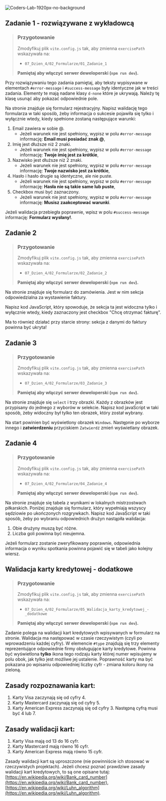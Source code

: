 ![Coders-Lab-1920px-no-background](https://user-images.githubusercontent.com/30623667/104709394-2cabee80-571f-11eb-9518-ea6a794e558e.png)


## Zadanie 1 - rozwiązywane z wykładowcą

> ### Przygotowanie
>
> Zmodyfikuj plik `vite.config.js` tak, aby zmienna `exercisePath` wskazywała na:
>
> - `07_Dzien_4/02_Formularze/01_Zadanie_1`
>
> **Pamiętaj aby włączyć serwer deweloperski (`npm run dev`).**

Przy rozwiązywaniu tego zadania pamiętaj, aby teksty wypisywane w elementach `#error-message` i `#success-message` były identyczne jak w treści zadania. Elementy te mają nadane klasy `d-none` które je ukrywają. Należy tę klasę usunąć aby pokazać odpowiednie pole.

Na stronie znajduje się formularz rejestracyjny. Napisz walidację tego formularza w taki sposób, żeby informacja o sukcesie pojawiła się tylko i wyłącznie wtedy, kiedy spełnione zostaną następujące warunki:

1. Email zawiera w sobie @.
   - Jeżeli warunek nie jest spełniony, wypisz w polu `#error-message` informację: **Email musi posiadać znak @**,
2. Imię jest dłuższe niż 2 znaki.
   - Jeżeli warunek nie jest spełniony, wypisz w polu `#error-message` informację: **Twoje imię jest za krótkie**,
3. Nazwisko jest dłuższe niż 2 znaki.
   - Jeżeli warunek nie jest spełniony, wypisz w polu `#error-message` informację: **Twoje nazwisko jest za krótkie**,
4. Hasło i hasło drugie są identyczne, ale nie puste.
   - Jeżeli warunek nie jest spełniony, wypisz w polu `#error-message` informację: **Hasła nie są takie same lub puste**,
5. Checkbox musi być zaznaczony.
   - Jeżeli warunek nie jest spełniony, wypisz w polu `#error-message` informację: **Musisz zaakceptować warunki**.

Jeżeli walidacja przebiegła poprawnie, wpisz w polu `#success-message` informację: **Formularz wysłany!**.


## Zadanie 2

> ### Przygotowanie
>
> Zmodyfikuj plik `vite.config.js` tak, aby zmienna `exercisePath` wskazywała na:
>
> - `07_Dzien_4/02_Formularze/02_Zadanie_2`
>
> **Pamiętaj aby włączyć serwer deweloperski (`npm run dev`).**

Na stronie znajduje się formularz do zamówienia. Jest w nim sekcja odpowiedzialna za wystawienie faktury.

Napisz kod JavaScript, który spowoduje, że sekcja ta jest widoczna tylko i wyłącznie wtedy, kiedy zaznaczony jest checkbox "Chcę otrzymać fakturę".

Ma to również działać przy starcie strony: sekcja z danymi do faktury powinna być ukryta!


## Zadanie 3

> ### Przygotowanie
>
> Zmodyfikuj plik `vite.config.js` tak, aby zmienna `exercisePath` wskazywała na:
>
> - `07_Dzien_4/02_Formularze/03_Zadanie_3`
>
> **Pamiętaj aby włączyć serwer deweloperski (`npm run dev`).**

Na stronie znajduje się `select` i trzy obrazki. Każdy z obrazków jest przypisany do jednego z wyborów w selekcie. Napisz kod javaScript w taki sposób, żeby widoczny był tylko ten obrazek, który został wybrany.

Na start powinien być wyświetlony obrazek `Windows`. Następnie po wyborze innego i **zatwierdzeniu** przyciskiem `Zatwierdź` zmień wyświetlany obrazek.


## Zadanie 4

> ### Przygotowanie
>
> Zmodyfikuj plik `vite.config.js` tak, aby zmienna `exercisePath` wskazywała na:
>
> - `07_Dzien_4/02_Formularze/04_Zadanie_4`
>
> **Pamiętaj aby włączyć serwer deweloperski (`npm run dev`).**

Na stronie znajduje się tabela z wynikami w lokalnych mistrzostwach piłkarskich. Poniżej znajduje się formularz, który wypełniają wszyscy sędziowie po ukończonych rozgrywkach. Napisz kod JavaScript w taki sposób, żeby po wybraniu odpowiednich drużyn nastąpiła walidacja:

1. Obie drużyny muszą być różne.
2. Liczba goli powinna być nieujemna.

Jeżeli formularz zostanie zweryfikowany poprawnie, odpowiednia informacja o wyniku spotkania powinna pojawić się w tabeli jako kolejny wiersz.


## Walidacja karty kredytowej - dodatkowe

> ### Przygotowanie
>
> Zmodyfikuj plik `vite.config.js` tak, aby zmienna `exercisePath` wskazywała na:
>
> - `07_Dzien_4/02_Formularze/05_Walidacja_karty_kredytowej_-_dodatkowe`
>
> **Pamiętaj aby włączyć serwer deweloperski (`npm run dev`).**

Zadanie polega na walidacji kart kredytowych wpisywanych w formularz na stronie. Walidacja ma następować w czasie rzeczywistym (czyli po wprowadzeniu każdej cyfry). W elemencie `#type` znajdują się trzy elementy reprezentujące odpowiednie firmy obsługujące karty kredytowe. Powinna być wyświetlona **tylko** ikona tego rodzaju karty której numer wpisujemy w polu obok, jak tylko jest możliwe jej ustalenie. Poprawność karty ma być pokazana po wpisaniu odpowiedniej liczby cyfr - zmiana koloru ikony na zieloną.

## Zasady rozpoznawania kart:

1. Karty Visa zaczynają się od cyfry 4.
1. Karty Mastercard zaczynają się od cyfry 5.
1. Karty American Express zaczynają się od cyfry 3. Następną cyfrą musi być 4 lub 7.

## Zasady walidacji kart:

1. Karty Visa mają od 13 do 16 cyfr.
1. Karty Mastercard mają równo 16 cyfr.
1. Karty American Express mają równo 15 cyfr.

Zasady walidacji kart są uproszczone (nie powinniście ich stosować w rzeczywistych projektach). Jeżeli chcesz poznać prawdziwe zasady walidacji kart kredytowych, to są one opisane tutaj: [https://en.wikipedia.org/wiki/Bank_card_number](https://en.wikipedia.org/wiki/Bank_card_number), [https://en.wikipedia.org/wiki/Luhn_algorithm](https://en.wikipedia.org/wiki/Luhn_algorithm).
